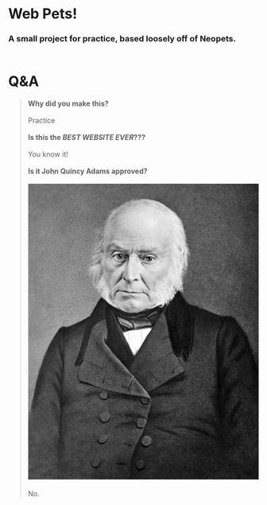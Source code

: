 # Web Pets!
### A small project for practice, based loosely off of Neopets.<br/><br/>
# Q&A
> **Why did you make this?**<br/><br/>
Practice<br/><br/>
> **Is this the _BEST WEBSITE EVER_???**<br/><br/>
You know it!<br/><br/>
> **Is it John Quincy Adams approved?**<br/><br/>
![ImageHere](https://github.com/lynn26621/Web-Pets-24-25/blob/main/public/JohnQuincyAdams.jpg?raw=true)<br/><br/>
No.
